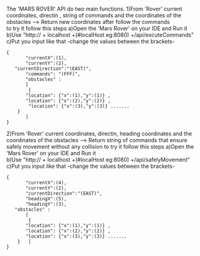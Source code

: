 The 'MARS ROVER' API do two main functions.
1)From 'Rover' current coordinates, directin , string of commands and the coordinates of the obstacles
	 --> Return new coordinates after follow the commands  
  to try it follow this steps
  a)Open the 'Mars Rover' on your IDE and Run it  
  b)Use "http:// + localhost +(#localHost eg:8080) +/api/excuteCommands" 
  c)Put you input like that -change the values between the brackets- 
     
	{
    	   "currentX":(1),
    	   "currentY":(2),
   	   "currentDirection":"(EAST)",
    	   "commands": "(FFF)",
    	   "obstacles" :
    	   [
        	{
		   "location": {"x":(1),"y":(1)} ,
	  	   "location": {"x":(2),"y":(2)} ,
	  	    "location": {"x":(3),"y":(3)} .......
		}
    	   ]
	}
2)From 'Rover' current coordinates, directin, heading coordinates and the coordinates of the obstacles
	--> Return string of commands that ensure safely movement without any collision
  to try it follow this steps
  a)Open the 'Mars Rover' on your IDE and Run it  
  b)Use "http:// + localhost +(#localHost eg:8080) +/api/safelyMovement" 
  c)Put you input like that -change the values between the brackets- 
	
	{
    	   "currentX":(4),
           "currentY":(2),
           "currentDirection":"(EAST)",
           "headingX":(5),
           "headingY":(3),
   	   "obstacles" :
    	   [
       		{
		   "location": {"x":(1),"y":(1)} ,
	  	   "location": {"x":(2),"y":(2)} ,
	  	   "location": {"x":(3),"y":(3)} .......
		}   ]
	}

